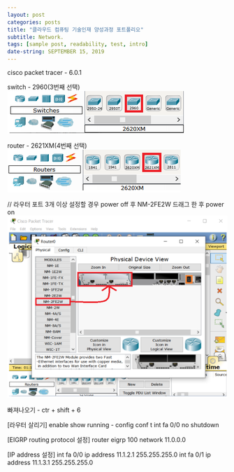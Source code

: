 ```yaml
---
layout: post
categories: posts
title: "클라우드 컴퓨팅 기술인재 양성과정 포트폴리오"
subtitle: Network.
tags: [sample post, readability, test, intro]
date-string: SEPTEMBER 15, 2019
---
```


cisco packet tracer - 6.0.1

switch - 2960(3번째 선택)
![ex_network Image1](./images/network/switch.png)


router - 2621XM(4번째 선택)
![ex_network Image2](./images/network/router.png)


// 라우터 포트 3개 이상 설정할 경우
power off 후 NM-2FE2W 드래그 한 후 power on
![ex_network Image3](./images/network/router_setting.png)



빠져나오기 - ctr + shift + 6

[라우터 살리기]
enable
show running - config
conf t
int fa 0/0
no shutdown

[EIGRP routing protocol 설정]
router eigrp 100
network 11.0.0.0

[IP address 설정]
int fa 0/0
ip address 11.1.2.1 255.255.255.0
int fa 0/1
ip address 11.1.3.1 255.255.255.0



